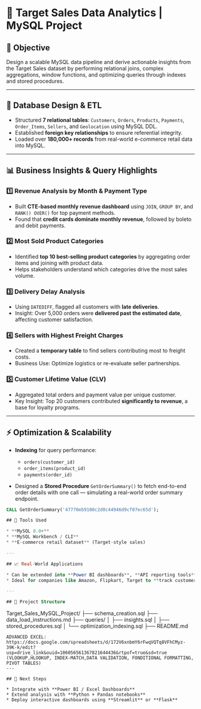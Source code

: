 # 🛒 Target Sales Data Analytics | MySQL Project

## 📌 Objective

Design a scalable MySQL data pipeline and derive actionable insights from the Target Sales dataset by performing relational joins, complex aggregations, window functions, and optimizing queries through indexes and stored procedures.

---

## 🔧 Database Design & ETL

* Structured **7 relational tables**: `Customers`, `Orders`, `Products`, `Payments`, `Order_Items`, `Sellers`, and `Geolocation` using MySQL DDL.
* Established **foreign key relationships** to ensure referential integrity.
* Loaded over **180,000+ records** from real-world e-commerce retail data into MySQL.

---

## 📊 Business Insights & Query Highlights

### 1️⃣ Revenue Analysis by Month & Payment Type

* Built **CTE-based monthly revenue dashboard** using `JOIN`, `GROUP BY`, and `RANK() OVER()` for top payment methods.
* Found that **credit cards dominate monthly revenue**, followed by boleto and debit payments.

### 2️⃣ Most Sold Product Categories

* Identified **top 10 best-selling product categories** by aggregating order items and joining with product data.
* Helps stakeholders understand which categories drive the most sales volume.

### 3️⃣ Delivery Delay Analysis

* Using `DATEDIFF`, flagged all customers with **late deliveries**.
* Insight: Over 5,000 orders were **delivered past the estimated date**, affecting customer satisfaction.

### 4️⃣ Sellers with Highest Freight Charges

* Created a **temporary table** to find sellers contributing most to freight costs.
* Business Use: Optimize logistics or re-evaluate seller partnerships.

### 5️⃣ Customer Lifetime Value (CLV)

* Aggregated total orders and payment value per unique customer.
* Key Insight: Top 20 customers contributed **significantly to revenue**, a base for loyalty programs.

---

## ⚡ Optimization & Scalability

* **Indexing** for query performance:

  * `orders(customer_id)`
  * `order_items(product_id)`
  * `payments(order_id)`

* Designed a **Stored Procedure** `GetOrderSummary()` to fetch end-to-end order details with one call — simulating a real-world order summary endpoint.

```sql
CALL GetOrderSummary('47770eb9100c2d0c44946d9cf07ec65d');

## 🧰 Tools Used

* **MySQL 8.0+**
* **MySQL Workbench / CLI**
* **E-commerce retail dataset** (Target-style sales)

---

## 📈 Real-World Applications

* Can be extended into **Power BI dashboards**, **API reporting tools**, or **automated reporting scripts**.
* Ideal for companies like Amazon, Flipkart, Target to **track customer behavior, seller performance, and delivery efficiency**.

---

## 📁 Project Structure

```
Target_Sales_MySQL_Project/
├── schema_creation.sql
├── data_load_instructions.md
├── queries/
│   ├── insights.sql
│   ├── stored_procedures.sql
│   └── optimization_indexing.sql
├── README.md
```
ADVANCED EXCEL: https://docs.google.com/spreadsheets/d/172V6xnbmY6rFwqVQTq8VFhCMyz-39K-k/edit?usp=drive_link&ouid=106056561367821644436&rtpof=true&sd=true
(VLOOKUP,HLOOKUP, INDEX-MATCH,DATA VALIDATION, FONDITIONAL FORMATTING, PIVOT TABLES)
---

## 🚀 Next Steps

* Integrate with **Power BI / Excel Dashboards**
* Extend analysis with **Python + Pandas notebooks**
* Deploy interactive dashboards using **Streamlit** or **Flask**
